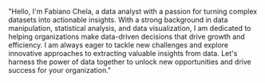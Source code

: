 "Hello, I'm Fabiano Chela, a data analyst with a passion for turning complex datasets into actionable insights. With a strong background in data manipulation, statistical analysis, and data visualization, I am dedicated to helping organizations make data-driven decisions that drive growth and efficiency. I am always eager to tackle new challenges and explore innovative approaches to extracting valuable insights from data. Let's harness the power of data together to unlock new opportunities and drive success for your organization."

<!---
FabianoChela/FabianoChela is a ✨ special ✨ repository because its `README.md` (this file) appears on your GitHub profile.
You can click the Preview link to take a look at your changes.
--->
